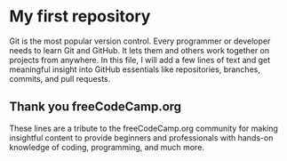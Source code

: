 # My first repository

Git is the most popular version control. 
Every programmer or developer needs to learn Git and GitHub. 
It lets them and others work together on projects from anywhere.
In this file, I will add a few lines of text and get meaningful insight 
into GitHub essentials like repositories, branches, commits, and pull requests. 

## Thank you freeCodeCamp.org

These lines are a tribute to the freeCodeCamp.org community 
for making insightful content to provide beginners and professionals 
with hands-on knowledge of coding, programming, and much more. 